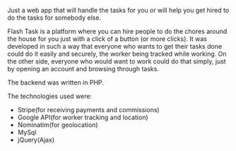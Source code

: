 Just a web app that will handle the tasks for you or will help you get hired to do the tasks for somebody else.

Flash Task is a platform where you can hire people to do the chores around the house for you just with a click of a button (or more clicks). It was developed in such a way that everyone who wants to get their tasks done could do it easily and securely, the worker being tracked while working. On the other side, everyone who would want to work could do that simply, just by opening an account and browsing through tasks.

The backend was written in PHP.

The technologies used were:
 - Stripe(for receiving payments and commissions)
 - Google API(for worker tracking and location)
 - Nominatim(for geolocation)
 - MySql
 - jQuery(Ajax)

